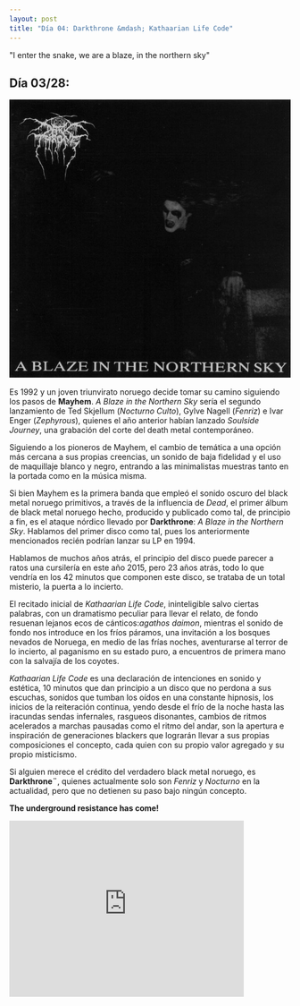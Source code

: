 ```yaml
---
layout: post
title: "Día 04: Darkthrone &mdash; Kathaarian Life Code"
---
```


"I enter the snake, we are a blaze, in the northern sky"

<!-- more -->

## Día 03/28:

![Portada del Álbum](/images/darkthrone-ablazeinthenorthernsky.jpg)

Es 1992 y un joven triunvirato noruego decide tomar su camino siguiendo los pasos de **Mayhem**. *A Blaze in the Northern Sky* sería el segundo lanzamiento de Ted Skjellum (*Nocturno Culto*), Gylve Nagell (*Fenriz*) e Ivar Enger (*Zephyrous*), quienes el año anterior habían lanzado *Soulside Journey*, una grabación del corte del death metal contemporáneo.

Siguiendo a los pioneros de Mayhem, el cambio de temática a una opción más cercana a sus propias creencias, un sonido de baja fidelidad y el uso de maquillaje blanco y negro, entrando a las minimalistas muestras tanto en la portada como en la música misma.

Si bien Mayhem es la primera banda que empleó el sonido oscuro del black metal noruego primitivos, a través de la influencia de *Dead*, el primer álbum de black metal noruego hecho, producido y publicado como tal, de principio a fin, es el ataque nórdico llevado por **Darkthrone**: *A Blaze in the Northern Sky*. Hablamos del primer disco como tal, pues los anteriormente mencionados recién podrían lanzar su LP en 1994.

Hablamos de muchos años atrás, el principio del disco puede parecer a ratos una cursilería en este año 2015, pero 23 años atrás, todo lo que vendría en los 42 minutos que componen este disco, se trataba de un total misterio, la puerta a lo incierto.

El recitado inicial de *Kathaarian Life Code*, ininteligible salvo ciertas palabras, con un dramatismo peculiar para llevar el relato, de fondo resuenan lejanos ecos de cánticos:*agathos daimon*, mientras el sonido de fondo nos introduce en los fríos páramos, una invitación a los bosques nevados de Noruega, en medio de las frías noches, aventurarse al terror de lo incierto, al paganismo en su estado puro, a encuentros de primera mano con la salvajía de los coyotes.

*Kathaarian Life Code* es una declaración de intenciones en sonido y estética, 10 minutos que dan principio a un disco que no perdona a sus escuchas, sonidos que tumban los oídos en una constante hipnosis, los inicios de la reiteración continua, yendo desde el frío de la noche hasta las iracundas sendas infernales, rasgueos disonantes, cambios de ritmos acelerados a marchas pausadas como el ritmo del andar, son la apertura e inspiración de generaciones blackers que lograrán llevar a sus propias composiciones el concepto, cada quien con su propio valor agregado y su propio misticismo.

Si alguien merece el crédito del verdadero black metal noruego, es **Darkthrone¨**, quienes actualmente solo son *Fenriz* y *Nocturno* en la actualidad, pero que no detienen su paso bajo ningún concepto.

**The underground resistance has come!**

<iframe width="420" height="315" src="https://www.youtube.com/embed/3xspdW6GTZo" frameborder="0" allowfullscreen></iframe>